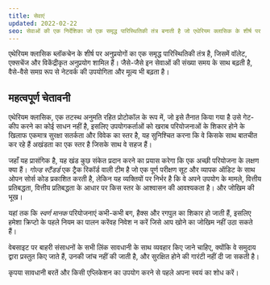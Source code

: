```yaml
---
title: सेवाएं
updated: 2022-02-22
seo: सेवाओं की एक निर्देशिका जो एक समृद्ध पारिस्थितिकी तंत्र बनाती है जो एथेरियम क्लासिक के शीर्ष पर बैठता है, जिसमें वॉलेट, एक्सचेंज और विकेंद्रीकृत अनुप्रयोग शामिल हैं।
---
```


एथेरियम क्लासिक ब्लॉकचेन के शीर्ष पर अनुप्रयोगों का एक समृद्ध पारिस्थितिकी तंत्र है, जिसमें वॉलेट, एक्सचेंज और विकेंद्रीकृत अनुप्रयोग शामिल हैं। जैसे-जैसे इन सेवाओं की संख्या समय के साथ बढ़ती है, वैसे-वैसे समग्र रूप से नेटवर्क की उपयोगिता और मूल्य भी बढ़ता है।

## महत्वपूर्ण चेतावनी

एथेरियम क्लासिक, एक तटस्थ अनुमति रहित प्रोटोकॉल के रूप में, जो इसे तैनात किया गया है उसे गेट-कीप करने का कोई साधन नहीं है, इसलिए उपयोगकर्ताओं को खराब परियोजनाओं के शिकार होने के खिलाफ एकमात्र सुरक्षा सतर्कता और विवेक का स्तर है, यह सुनिश्चित करना कि वे किसके साथ बातचीत कर रहे हैं अखंडता का एक स्तर है जिसके साथ वे सहज हैं।

जहाँ यह प्रासंगिक है, यह खंड कुछ संकेत प्रदान करने का प्रयास करेगा कि एक अच्छी परियोजना के लक्षण क्या हैं। _गोल्ड स्टैंडर्ड_ एक ट्रैक रिकॉर्ड वाली टीम है जो एक पूर्ण परीक्षण सूट और व्यापक ऑडिट के साथ ओपन सोर्स कोड प्रकाशित करती है, लेकिन यह व्यक्तियों पर निर्भर है कि वे अपने उपयोग के मामले, वित्तीय प्रतिबद्धता, वित्तीय प्रतिबद्धता के आधार पर किस स्तर के आश्वासन की आवश्यकता है। और जोखिम की भूख।

यहां तक कि _स्वर्ण मानक_ परियोजनाएं कभी-कभी बग, हैक्स और रगपुल का शिकार हो जाती हैं, इसलिए हमेशा क्रिप्टो के पहले नियम का पालन करेंवह निवेश न करें जिसे आप खोने का जोखिम नहीं उठा सकते हैं।

वेबसाइट पर बाहरी संसाधनों के सभी लिंक सावधानी के साथ व्यवहार किए जाने चाहिए, क्योंकि वे समुदाय द्वारा प्रस्तुत किए जाते हैं, उनकी जांच नहीं की जाती है, और सुरक्षित होने की गारंटी नहीं दी जा सकती है।

कृपया सावधानी बरतें और किसी एप्लिकेशन का उपयोग करने से पहले अपना स्वयं का शोध करें।
